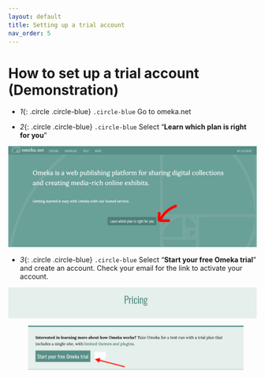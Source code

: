 ```yaml
---
layout: default
title: Setting up a trial account
nav_order: 5
---
```

# How to set up a trial account (Demonstration)

* *1*{: .circle .circle-blue} `.circle-blue` Go to omeka.net

* *2*{: .circle .circle-blue} `.circle-blue` Select “**Learn which plan is right for you**”

<img src="images/Omeka-trial-signup-1.png" alt="Omeka trial sign up" width="800" height="auto">

* *3*{: .circle .circle-blue} `.circle-blue` Select “**Start your free Omeka trial**” and create an account. Check your email for the link to activate your account.

<img src="images/Omeka-trial-signup2.png" alt="Omeka trial sign up pricing" width="800" height="auto">
